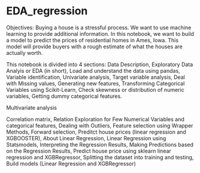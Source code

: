 # EDA_regression
Objectives:
Buying a house is a stressful process. We want to use machine learning to provide additional information. In this notebook, we want to build a model to predict the prices of residential homes in Ames, Iowa. This model will provide buyers with a rough estimate of what the houses are actually worth.

This notebook is divided into 4 sections:
Data Description,
Exploratory Data Analyis or EDA (in short),
Load and understand the data using pandas,
Variable identification,
Univariate analysis,
Target variable analysis,
Deal with Missing values,
Generating new features,
Transforming Categorical Variables using Scikit-Learn,
Check skewness or distribution of numeric variables,
Getting dummy categorical features.


Multivariate analysis

Correlation matrix,
Relation Exploration for Few Numerical Variables and categorical features,
Dealing with Outliers,
Feature selection using Wrapper Methods,
Forward selection,
Preditct house prices (linear regression and XGBOOSTER),
About Linear Regression,
Linear Regression using Statsmodels,
Interpreting the Regression Results,
Making Predictions based on the Regression Results,
Predict house price using sklearn linear regression and XGBRegressor,
Splitting the dataset into training and testing,
Build models (Linear Regression and XGBRegressor)

